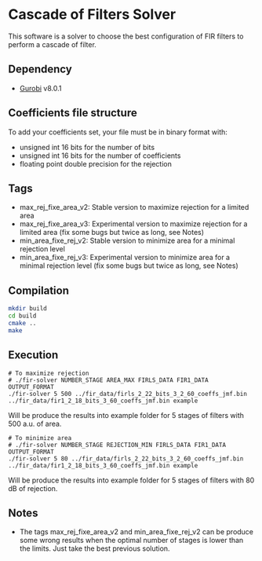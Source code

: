 # Cascade of Filters Solver
This software is a solver to choose the best configuration of FIR filters to
perform a cascade of filter.

## Dependency
- [Gurobi](https://www.gurobi.com/) v8.0.1

## Coefficients file structure
To add your coefficients set, your file must be in binary format with:
- unsigned int 16 bits for the number of bits
- unsigned int 16 bits for the number of coefficients
- floating point double precision for the rejection

## Tags
- max_rej_fixe_area_v2: Stable version to maximize rejection for a limited area
- max_rej_fixe_area_v3: Experimental version to maximize rejection for a limited area (fix some bugs but twice as long, see Notes)
- min_area_fixe_rej_v2: Stable version to minimize area for a minimal rejection level
- min_area_fixe_rej_v3: Experimental version to minimize area for a minimal rejection level (fix some bugs but twice as long, see Notes)

## Compilation
```sh
mkdir build
cd build
cmake ..
make
```

## Execution
```
# To maximize rejection
# ./fir-solver NUMBER_STAGE AREA_MAX FIRLS_DATA FIR1_DATA OUTPUT_FORMAT
./fir-solver 5 500 ../fir_data/firls_2_22_bits_3_2_60_coeffs_jmf.bin ../fir_data/fir1_2_18_bits_3_60_coeffs_jmf.bin example
```
Will be produce the results into example folder for 5 stages of filters with 500 a.u. of area.


```
# To minimize area
# ./fir-solver NUMBER_STAGE REJECTION_MIN FIRLS_DATA FIR1_DATA OUTPUT_FORMAT
./fir-solver 5 80 ../fir_data/firls_2_22_bits_3_2_60_coeffs_jmf.bin ../fir_data/fir1_2_18_bits_3_60_coeffs_jmf.bin example
```
Will be produce the results into example folder for 5 stages of filters with 80 dB of rejection.

## Notes
- The tags max_rej_fixe_area_v2 and min_area_fixe_rej_v2 can be produce some wrong
results when the optimal number of stages is lower than the limits. Just take the best
previous solution.
